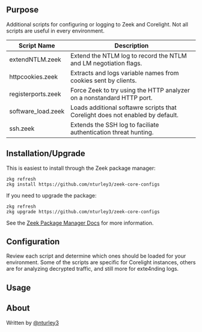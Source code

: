 ## Purpose
Additional scripts for configuring or logging to Zeek and Corelight.
Not all scripts are useful in every environment. 

| Script Name | Description |
| -- | -- |
| extendNTLM.zeek | Extend the NTLM log to record the NTLM and LM negotiation flags. |
| httpcookies.zeek | Extracts and logs variable names from cookies sent by clients. |
| registerports.zeek | Force Zeek to try using the HTTP analyzer on a nonstandard HTTP port. |
| software_load.zeek | Loads additional softawre scripts that Corelight does not enabled by default. |
| ssh.zeek | Extends the SSH log to faciliate authentication threat hunting. |

## Installation/Upgrade

This is easiest to install through the Zeek package manager:

	zkg refresh
	zkg install https://github.com/nturley3/zeek-core-configs

If you need to upgrade the package:

	zkg refresh
	zkg upgrade https://github.com/nturley3/zeek-core-configs 

See the [Zeek Package Manager Docs](https://docs.zeek.org/projects/package-manager/en/stable/quickstart.html) for more information.

## Configuration

Review each script and determine which ones should be loaded for your environment. Some of the scripts are specific for Corelight instances,  others are for analyzing decrypted traffic, and still more for exte4nding logs.

## Usage



## About

Written by [@nturley3](https://github.com/nturley3)
